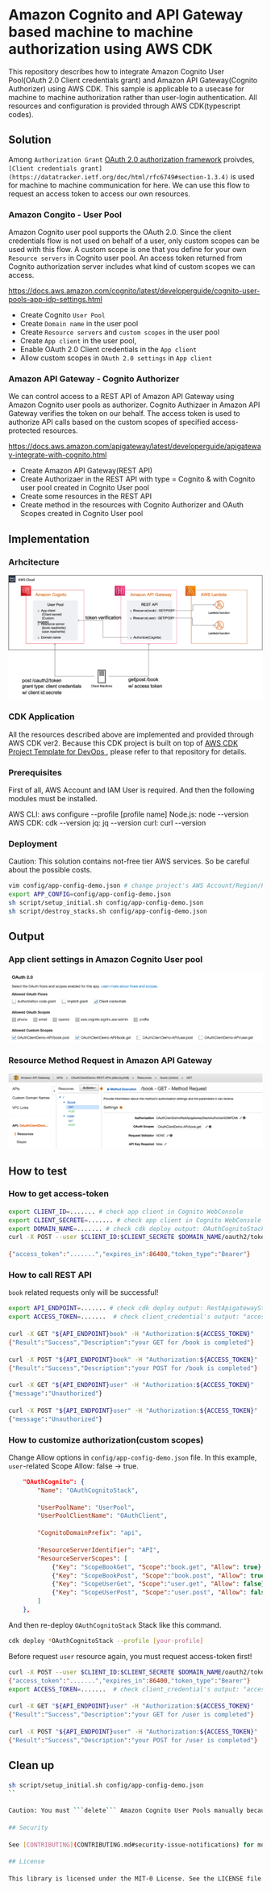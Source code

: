 # Amazon Cognito and API Gateway based machine to machine authorization using AWS CDK

 This repository describes how to integrate Amazon Cognito User Pool(OAuth 2.0 Client credentials grant) and Amazon API Gateway(Cognito Authorizer) using AWS CDK. This sample is applicable to a usecase for machine to machine authorization rather than user-login authentication. All resources and configuration is provided through AWS CDK(typescript codes).

## Solution

Among ```Authorization Grant``` [OAuth 2.0 authorization framework](https://datatracker.ietf.org/doc/html/rfc6749) proivdes, ```[Client credentials grant](https://datatracker.ietf.org/doc/html/rfc6749#section-1.3.4)``` is used for machine to machine communication for here. We can use this flow to request an access token to access our own resources.

### Amazon Congito - User Pool

Amazon Cognito user pool supports the OAuth 2.0. Since the client credentials flow is not used on behalf of a user, only custom scopes can be used with this flow. A custom scope is one that you define for your own ```Resource servers``` in Cognito user pool. An access token returned from Cognito authorization server includes what kind of custom scopes we can access.

https://docs.aws.amazon.com/cognito/latest/developerguide/cognito-user-pools-app-idp-settings.html

- Create Cognito ```User Pool```
- Create ```Domain name``` in the user pool
- Create ```Resource servers``` and ```custom scopes``` in the user pool
- Create ```App client``` in the user pool,
- Enable OAuth 2.0 Client credentials in the ```App client```
- Allow custom scopes in ```OAuth 2.0 settings``` in ```App client```

### Amazon API Gateway - Cognito Authorizer

We can control access to a REST API of Amazon API Gateway using Amazon Cognito user pools as authorizer. Cognito Authizaer in Amazon API Gateway verifies the token on our behalf. The access token is used to authorize API calls based on the custom scopes of specified access-protected resources.

https://docs.aws.amazon.com/apigateway/latest/developerguide/apigateway-integrate-with-cognito.html

- Create Amazon API Gateway(REST API)
- Create Authorizaer in the REST API with type = Cognito & with Cognito user pool created in Cognito User pool
- Create some resources in the REST API
- Create method in the resources with Cognito Authorizer and OAuth Scopes created in Cognito User pool

## Implementation

### Arhcitecture

![solution_architecture](docs/asset/solution_architecture.png)

### CDK Application

All the resources described above are implemented and provided through AWS CDK ver2. Because this CDK project is built on top of [AWS CDK Project Template for DevOps
](https://github.com/aws-samples/aws-cdk-project-template-for-devops), please refer to that repository for details.

### Prerequisites

First of all, AWS Account and IAM User is required. And then the following modules must be installed.

AWS CLI: aws configure --profile [profile name]
Node.js: node --version
AWS CDK: cdk --version
jq: jq --version
curl: curl --version

### Deployment

Caution: This solution contains not-free tier AWS services. So be careful about the possible costs.

```bash
vim config/app-config-demo.json # change project's AWS Account/Region/Profile
export APP_CONFIG=config/app-config-demo.json
sh script/setup_initial.sh config/app-config-demo.json
sh script/destroy_stacks.sh config/app-config-demo.json
```

## Output

### App client settings in Amazon Cognito User pool

![cognito_oauth_setting](docs/asset/cognito_oauth_setting.png)

### Resource Method Request in Amazon API Gateway

![api_gateway_method](docs/asseet/../asset/api_gateway_method.png)

## How to test

### How to get access-token

```bash
export CLIENT_ID=....... # check app client in Cognito WebConsole
export CLIENT_SECRETE=....... # check app client in Cognito WebConsole
export DOMAIN_NAME=....... # check cdk deploy output: OAuthCognitoStack.OutputCognitoUserPoolDomainName
curl -X POST --user $CLIENT_ID:$CLIENT_SECRETE $DOMAIN_NAME/oauth2/token?grant_type=client_credentials -H "Content-Type: application/x-www-form-urlencoded" 

{"access_token":".......","expires_in":86400,"token_type":"Bearer"}
```

### How to call REST API

```book``` related requests only will be successful!

```bash
export API_ENDPOINT=....... # check cdk deploy output: RestApigatewayStack.RESTAPIsEndpoint
export ACCESS_TOKEN=.......  # check client_credential's output: "access_token":"......."

curl -X GET "${API_ENDPOINT}book" -H "Authorization:${ACCESS_TOKEN}"
{"Result":"Success","Description":"your GET for /book is completed"}

curl -X POST "${API_ENDPOINT}book" -H "Authorization:${ACCESS_TOKEN}"
{"Result":"Success","Description":"your POST for /book is completed"}

curl -X GET "${API_ENDPOINT}user" -H "Authorization:${ACCESS_TOKEN}"
{"message":"Unauthorized"}

curl -X POST "${API_ENDPOINT}user" -H "Authorization:${ACCESS_TOKEN}"
{"message":"Unauthorized"}
```

### How to customize authorization(custom scopes)

Change Allow options in ```config/app-config-demo.json``` file. In this example, ```user```-related Scope Allow: false -> true.

```json
    "OAuthCognito": {
        "Name": "OAuthCognitoStack",

        "UserPoolName": "UserPool",
        "UserPoolClientName": "OAuthClient",
        
        "CognitoDomainPrefix": "api",

        "ResourceServerIdentifier": "API",
        "ResourceServerScopes": [
            {"Key": "ScopeBookGet", "Scope":"book.get", "Allow": true},
            {"Key": "ScopeBookPost", "Scope":"book.post", "Allow": true},
            {"Key": "ScopeUserGet", "Scope":"user.get", "Allow": false},
            {"Key": "ScopeUserPost", "Scope":"user.post", "Allow": false}
        ]
    },
```

 And then re-deploy ```OAuthCognitoStack``` Stack like this command.

```bash
cdk deploy *OAuthCognitoStack --profile [your-profile]
```

Before request ```user``` resource again, you must request access-token first!

```bash
curl -X POST --user $CLIENT_ID:$CLIENT_SECRETE $DOMAIN_NAME/oauth2/token?grant_type=client_credentials -H "Content-Type: application/x-www-form-urlencoded" 
{"access_token":".......","expires_in":86400,"token_type":"Bearer"}
export ACCESS_TOKEN=.......  # check client_credential's output: "access_token":"......."

curl -X GET "${API_ENDPOINT}user" -H "Authorization:${ACCESS_TOKEN}"
{"Result":"Success","Description":"your GET for /user is completed"}

curl -X POST "${API_ENDPOINT}user" -H "Authorization:${ACCESS_TOKEN}"
{"Result":"Success","Description":"your POST for /user is completed"}
```

## Clean up

```bash
sh script/setup_initial.sh config/app-config-demo.json
``

Caution: You must ```delete``` Amazon Cognito User Pools manually because of removal policy.

## Security

See [CONTRIBUTING](CONTRIBUTING.md#security-issue-notifications) for more information.

## License

This library is licensed under the MIT-0 License. See the LICENSE file.

